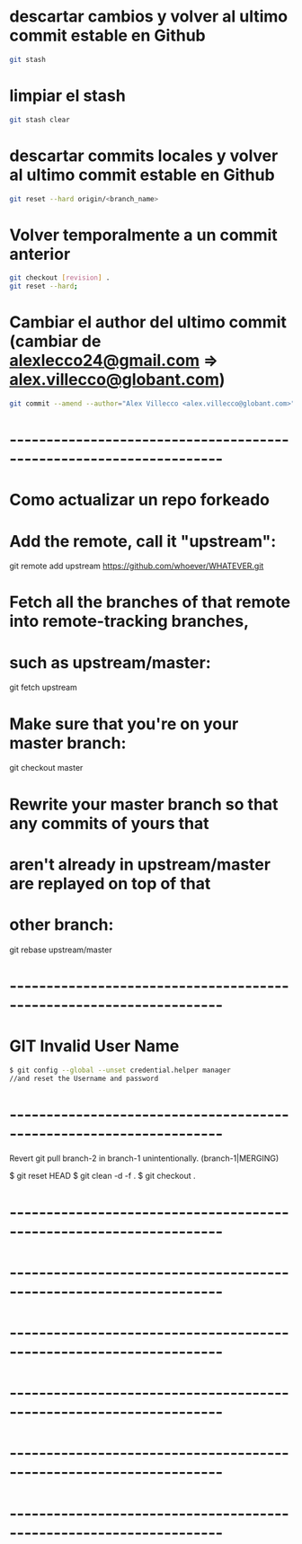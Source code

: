 # descartar cambios y volver al ultimo commit estable en Github
``` bash
git stash
``` 

# limpiar el stash
``` bash
git stash clear
``` 

# descartar commits locales y volver al ultimo commit estable en Github
``` bash
git reset --hard origin/<branch_name>
``` 

# Volver temporalmente a un commit anterior
``` bash
git checkout [revision] .
git reset --hard;
``` 

# Cambiar el author del ultimo commit (cambiar de alexlecco24@gmail.com => alex.villecco@globant.com)
``` bash
git commit --amend --author="Alex Villecco <alex.villecco@globant.com>"
``` 
# -------------------------------------------------------------------
# Como actualizar un repo forkeado

# Add the remote, call it "upstream":
git remote add upstream https://github.com/whoever/WHATEVER.git

# Fetch all the branches of that remote into remote-tracking branches,
# such as upstream/master:
git fetch upstream

# Make sure that you're on your master branch:
git checkout master

# Rewrite your master branch so that any commits of yours that
# aren't already in upstream/master are replayed on top of that
# other branch:
git rebase upstream/master

# -------------------------------------------------------------------
# GIT Invalid User Name
``` bash
$ git config --global --unset credential.helper manager
//and reset the Username and password
```
# -------------------------------------------------------------------
Revert git pull branch-2 in branch-1 unintentionally. (branch-1|MERGING)

$ git reset HEAD
$ git clean  -d  -f .
$ git checkout .

# -------------------------------------------------------------------

# -------------------------------------------------------------------

# -------------------------------------------------------------------

# -------------------------------------------------------------------

# -------------------------------------------------------------------

# -------------------------------------------------------------------

